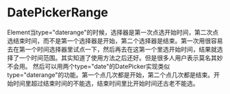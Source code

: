 # DatePickerRange
<DatePickerRange :values="array" :inputWidth="150"/>
Element当type="daterange"的时候，选择器是第一次点选开始时间，第二次点选结束时间，而不是第一个选择器是开始，第二个选择器是结束。第一次用很容易去在第一个时间选择器里试点一下，然后再去在这第一个里选开始时间，结果就选择了一个时间范围。其实知道了使用方法之后还好。但是很多人用户表示莫名其妙不会用。
然后可以用两个type="date"的DatePicker实现类似type="daterange"的功能。第一个点几次都是开始，第二个点几次都是结束。开始时间里超过结束时间的不能选，结束时间里比开始时间还古老不能选。

